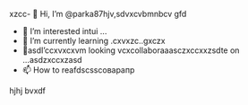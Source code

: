 xzcc- 👋 Hi, I’m @parka87hjv,sdvxcvbmnbcv gfd
- 👀 I’m interested intui ...
- 🌱 I’m currently learning .cxvxzc..gxczx
- 💞️asdI’ccxvxcxvm looking vcxcollaboraaasczxccxxzsdte on ...asdzxccxzasd
- 📫 How to reafdscsscоварапр
<!---asdxsavxcgbf
parka87/parсмиka87 is a ✨x speciasal ✨ repository because n,mits `README.md` (this file) appears on your GitHub profile.
You can click thedxcvbas Preview link toсми take a look at your changes.dfg
--->
hjhj
bvxdf
